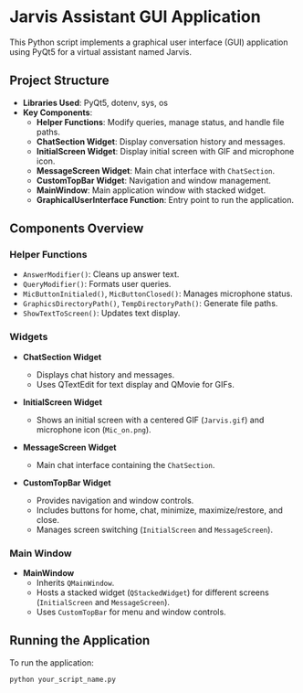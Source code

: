 # Jarvis Assistant GUI Application

This Python script implements a graphical user interface (GUI) application using PyQt5 for a virtual assistant named Jarvis.

## Project Structure

- **Libraries Used**: PyQt5, dotenv, sys, os
- **Key Components**:
  - **Helper Functions**: Modify queries, manage status, and handle file paths.
  - **ChatSection Widget**: Display conversation history and messages.
  - **InitialScreen Widget**: Display initial screen with GIF and microphone icon.
  - **MessageScreen Widget**: Main chat interface with `ChatSection`.
  - **CustomTopBar Widget**: Navigation and window management.
  - **MainWindow**: Main application window with stacked widget.
  - **GraphicalUserInterface Function**: Entry point to run the application.

## Components Overview

### Helper Functions

- `AnswerModifier()`: Cleans up answer text.
- `QueryModifier()`: Formats user queries.
- `MicButtonInitialed()`, `MicButtonClosed()`: Manages microphone status.
- `GraphicsDirectoryPath()`, `TempDirectoryPath()`: Generate file paths.
- `ShowTextToScreen()`: Updates text display.

### Widgets

- **ChatSection Widget**
  - Displays chat history and messages.
  - Uses QTextEdit for text display and QMovie for GIFs.
  
- **InitialScreen Widget**
  - Shows an initial screen with a centered GIF (`Jarvis.gif`) and microphone icon (`Mic_on.png`).
  
- **MessageScreen Widget**
  - Main chat interface containing the `ChatSection`.

- **CustomTopBar Widget**
  - Provides navigation and window controls.
  - Includes buttons for home, chat, minimize, maximize/restore, and close.
  - Manages screen switching (`InitialScreen` and `MessageScreen`).

### Main Window

- **MainWindow**
  - Inherits `QMainWindow`.
  - Hosts a stacked widget (`QStackedWidget`) for different screens (`InitialScreen` and `MessageScreen`).
  - Uses `CustomTopBar` for menu and window controls.

## Running the Application

To run the application:
```bash
python your_script_name.py
